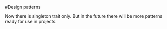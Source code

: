 #Design patterns

Now there is singleton trait only. But in the future there will be more patterns ready for use in projects. 